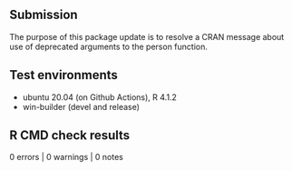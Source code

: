 ## Submission

The purpose of this package update is to resolve a CRAN message about use of deprecated arguments to the person function.

## Test environments

* ubuntu 20.04 (on Github Actions), R 4.1.2
* win-builder (devel and release)

## R CMD check results

0 errors | 0 warnings | 0 notes
